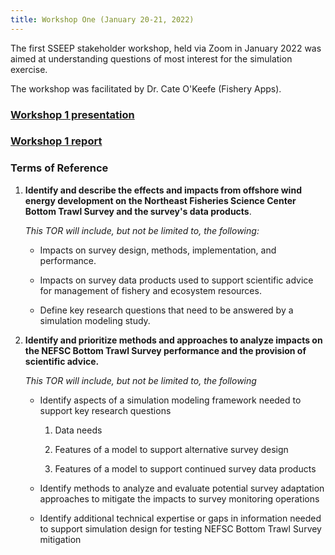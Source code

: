 ```yaml
---
title: Workshop One (January 20-21, 2022)
---
```


The first SSEEP stakeholder workshop, held via Zoom in January 2022 was aimed at understanding questions of most interest for the simulation exercise.

The workshop was facilitated by Dr. Cate O'Keefe (Fishery Apps).

### [Workshop 1 presentation](https://drive.google.com/file/d/1-4sWMpURSkZ-_R7q2XSfMVmUwT9r3v7p/view?usp=sharing)

### [Workshop 1 report](https://drive.google.com/file/d/1-qUwAlE-P-iXT3lCk0fFDXeulTCR5I1Q/view?usp=sharing)

### Terms of Reference

1.  **Identify and describe the effects and impacts from offshore wind energy development on the Northeast Fisheries Science Center Bottom Trawl Survey and the survey's data products**.

    *This TOR will include, but not be limited to, the following:*

    -   Impacts on survey design, methods, implementation, and performance.

    -   Impacts on survey data products used to support scientific advice for management of fishery and ecosystem resources.

    -   Define key research questions that need to be answered by a simulation modeling study.

2.  **Identify and prioritize methods and approaches to analyze impacts on the NEFSC Bottom Trawl Survey performance and the provision of scientific advice.**

    *This TOR will include, but not be limited to, the following*

    -   Identify aspects of a simulation modeling framework needed to support key research questions

        1.  Data needs

        2.  Features of a model to support alternative survey design

        3.  Features of a model to support continued survey data products

    -   Identify methods to analyze and evaluate potential survey adaptation approaches to mitigate the impacts to survey monitoring operations

    -   Identify additional technical expertise or gaps in information needed to support simulation design for testing NEFSC Bottom Trawl Survey mitigation

